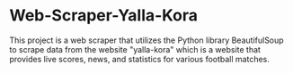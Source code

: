 # Web-Scraper-Yalla-Kora
This project is a web scraper that utilizes the Python library BeautifulSoup to scrape data from the website "yalla-kora" which is a website that provides live scores, news, and statistics for various football matches.
